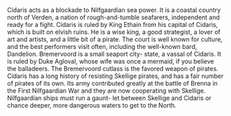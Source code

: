 Cidaris acts as a blockade to Nilfgaardian sea power. It is a coastal country north of Verden, a nation of rough-and-tumble seafarers, independent and ready for a fight. Cidaris is ruled by King Ethain from his capital of Cidaris, which is built on elvish ruins. He is a wise king, a good strategist, a lover of art and artists, and a little bit of a pirate. The court is well known for culture, and the best performers visit often, including the well-known bard, Dandelion. Bremervoord is a small seaport city- state, a vassal of Cidaris. It is ruled by Duke Agloval, whose wife was once a mermaid, if you believe the balladeers. The Bremervoord cutlass is the favored weapon of pirates. Cidaris has a long history of resisting Skellige pirates, and has a fair number of pirates of its own. Its army contributed greatly at the battle of Brenna in the First Nilfgaardian War and they are now cooperating with Skellige. Nilfgaardian ships must run a gaunt- let between Skellige and Cidaris or chance deeper, more dangerous waters to get to the North.